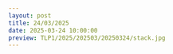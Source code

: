 ```yaml
---
layout: post
title: 24/03/2025
date: 2025-03-24 10:00:00
preview: TLP1/2025/202503/20250324/stack.jpg
---
```

